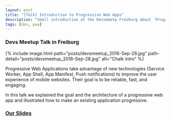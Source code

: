 ```yaml
---
layout: post
title: "[Talk] Introduction to Progressive Web Apps"
description: "Small introduction at the Devsmeetp Freiburg about 'Progressive Web Applications'"
tags: [dev, pwa]
---
```


### Devs Meetup Talk in Freiburg

{% include image.html path="posts/devsmeetup_2016-Sep-28.jpg" path-detail="posts/devsmeetup_2016-Sep-28.jpg" alt="Chalk intro" %}


Progressive Web Applications take advantage of new technologies (Service Worker, App Shell, App Manifest, Push notifications) to improve the user experience of mobile websites. Their goal is to be reliable, fast, and engaging.

In this talk we explained the goal and the architecture of a progressive web app and illustrated how to make an existing application progressive.

### [Our Slides](https://asn.ninja/devsmeetup-intro-pwa)
